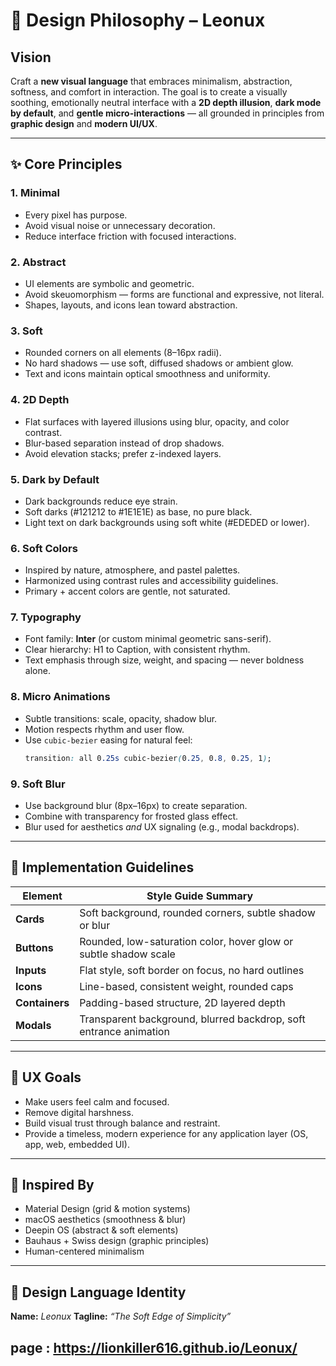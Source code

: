 # 🧠 Design Philosophy – Leonux

## Vision

Craft a **new visual language** that embraces minimalism, abstraction, softness, and comfort in interaction. The goal is to create a visually soothing, emotionally neutral interface with a **2D depth illusion**, **dark mode by default**, and **gentle micro-interactions** — all grounded in principles from **graphic design** and **modern UI/UX**.

---

## ✨ Core Principles

### 1. **Minimal**
- Every pixel has purpose.
- Avoid visual noise or unnecessary decoration.
- Reduce interface friction with focused interactions.

### 2. **Abstract**
- UI elements are symbolic and geometric.
- Avoid skeuomorphism — forms are functional and expressive, not literal.
- Shapes, layouts, and icons lean toward abstraction.

### 3. **Soft**
- Rounded corners on all elements (8–16px radii).
- No hard shadows — use soft, diffused shadows or ambient glow.
- Text and icons maintain optical smoothness and uniformity.

### 4. **2D Depth**
- Flat surfaces with layered illusions using blur, opacity, and color contrast.
- Blur-based separation instead of drop shadows.
- Avoid elevation stacks; prefer z-indexed layers.

### 5. **Dark by Default**
- Dark backgrounds reduce eye strain.
- Soft darks (#121212 to #1E1E1E) as base, no pure black.
- Light text on dark backgrounds using soft white (#EDEDED or lower).

### 6. **Soft Colors**
- Inspired by nature, atmosphere, and pastel palettes.
- Harmonized using contrast rules and accessibility guidelines.
- Primary + accent colors are gentle, not saturated.

### 7. **Typography**
- Font family: **Inter** (or custom minimal geometric sans-serif).
- Clear hierarchy: H1 to Caption, with consistent rhythm.
- Text emphasis through size, weight, and spacing — never boldness alone.

### 8. **Micro Animations**
- Subtle transitions: scale, opacity, shadow blur.
- Motion respects rhythm and user flow.
- Use `cubic-bezier` easing for natural feel:
  ```css
  transition: all 0.25s cubic-bezier(0.25, 0.8, 0.25, 1);
  ```

### 9. **Soft Blur**

* Use background blur (8px–16px) to create separation.
* Combine with transparency for frosted glass effect.
* Blur used for aesthetics *and* UX signaling (e.g., modal backdrops).

---

## 🔧 Implementation Guidelines

| Element        | Style Guide Summary                                               |
| -------------- | ----------------------------------------------------------------- |
| **Cards**      | Soft background, rounded corners, subtle shadow or blur           |
| **Buttons**    | Rounded, low-saturation color, hover glow or subtle shadow scale  |
| **Inputs**     | Flat style, soft border on focus, no hard outlines                |
| **Icons**      | Line-based, consistent weight, rounded caps                       |
| **Containers** | Padding-based structure, 2D layered depth                         |
| **Modals**     | Transparent background, blurred backdrop, soft entrance animation |

---

## 🎯 UX Goals

* Make users feel calm and focused.
* Remove digital harshness.
* Build visual trust through balance and restraint.
* Provide a timeless, modern experience for any application layer (OS, app, web, embedded UI).

---

## 🌌 Inspired By

* Material Design (grid & motion systems)
* macOS aesthetics (smoothness & blur)
* Deepin OS (abstract & soft elements)
* Bauhaus + Swiss design (graphic principles)
* Human-centered minimalism

---

## 🪪 Design Language Identity

**Name:** *Leonux*
**Tagline:** *“The Soft Edge of Simplicity”*
## page : https://lionkiller616.github.io/Leonux/